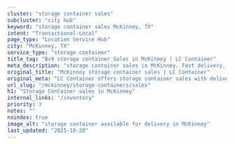 ```yaml
---
cluster: "storage container sales"
subcluster: "city hub"
keyword: "storage container sales McKinney, TX"
intent: "Transactional-Local"
page_type: "Location Service Hub"
city: "McKinney, TX"
service_type: "storage container"
title_tag: "Bv9 storage container Sales in McKinney | LC Container"
meta_description: "storage container sales in McKinney. Fast delivery, competitive pricing. Serving storage containers area. Quote ID: SUX. Call (214) 524-4168 for your free quote today."
original_title: "McKinney storage container sales | LC Container"
original_meta: "LC Container offers storage container sales with delivery in McKinney, TX. Local. Fast quotes. Since 2003."
url_slug: "/mckinney/storage-containers/sales"
h1: "Storage Container sales in McKinney"
internal_links: "/inventory"
priority: 3
notes: ""
noindex: true
image_alt: "storage container available for delivery in McKinney"
last_updated: "2025-10-20"
---
```


<!-- TODO: Add unique city/inventory copy, images, and internal links here. -->
